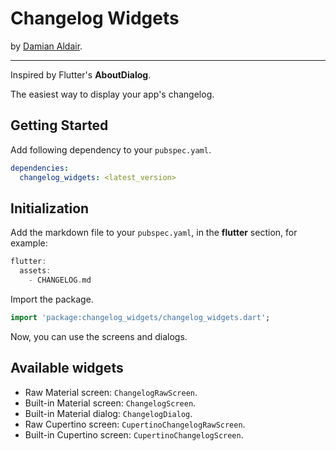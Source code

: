 # Changelog Widgets

by [Damian Aldair](https://damianaldair.github.io).

---

Inspired by Flutter's **AboutDialog**.

The easiest way to display your app's changelog.


## Getting Started

Add following dependency to your `pubspec.yaml`.

```yaml
dependencies:
  changelog_widgets: <latest_version>
```


## Initialization

Add the markdown file to your `pubspec.yaml`, in the **flutter** section, for example:

```dart
flutter:
  assets:
    - CHANGELOG.md
```

Import the package.
```dart
import 'package:changelog_widgets/changelog_widgets.dart';
```

Now, you can use the screens and dialogs.

## Available widgets

- Raw Material screen: `ChangelogRawScreen`.
- Built-in Material screen: `ChangelogScreen`.
- Built-in Material dialog: `ChangelogDialog`.
- Raw Cupertino screen: `CupertinoChangelogRawScreen`.
- Built-in Cupertino screen: `CupertinoChangelogScreen`.